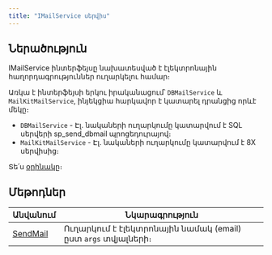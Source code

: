 ```yaml
---
title: "IMailService սերվիս"
---
```


## Ներածություն

IMailService ինտերֆեյսը նախատեսված է էլեկտրոնային հաղորդագրություններ ուղարկելու համար։

Առկա է ինտերֆեյսի երկու իրականացում՝ `DBMailService` և `MailKitMailService`, ինյեկցիա հարկավոր է կատարել դրանցից որևէ մեկը։

- `DBMailService` - Էլ. նակաների ուղարկումը կատարվում է SQL սերվերի sp_send_dbmail պրոցեդուրայով։
- `MailKitMailService` - Էլ. նակաների ուղարկումը կատարվում է 8X սերվիսից։

Տե՛ս [օրինակը](../examples/ITemplateSubstitutionService.md#օրինակ-1)։

## Մեթոդներ

| Անվանում | Նկարագրություն |
|----------|----------------|
| [SendMail](IMailService/SendMail.md) | Ուղարկում է էլեկտրոնային նամակ (email) ըստ `args` տվյալների։ |
